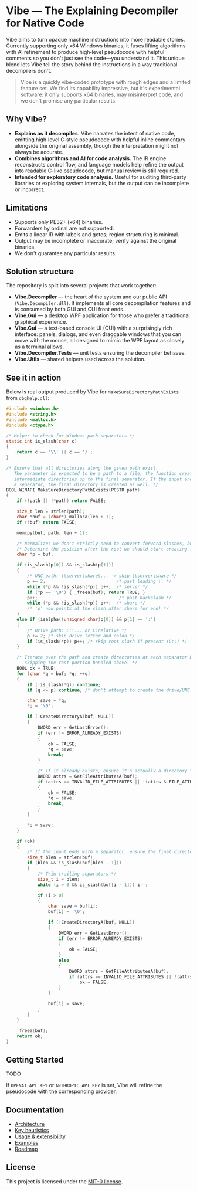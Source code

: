 # Vibe — The Explaining Decompiler for Native Code

Vibe aims to turn opaque machine instructions into more readable stories. Currently supporting only x64 Windows binaries, it fuses lifting algorithms with AI refinement to produce high‑level pseudocode with helpful comments so you don't just see the code—you understand it. This unique blend lets Vibe tell the story behind the instructions in a way traditional decompilers don't.

> Vibe is a quickly vibe-coded prototype with rough edges and a limited feature set. We find its capability impressive, but it's experimental software: it only supports x64 binaries, may misinterpret code, and we don't promise any particular results.

## Why Vibe?
- **Explains as it decompiles.** Vibe narrates the intent of native code, emitting high‑level C‑style pseudocode with helpful inline commentary alongside the original assembly, though the interpretation might not always be accurate.
- **Combines algorithms and AI for code analysis.** The IR engine reconstructs control flow, and language models help refine the output into readable C-like pseudocode, but manual review is still required.
- **Intended for exploratory code analysis.** Useful for auditing third‑party libraries or exploring system internals, but the output can be incomplete or incorrect.

## Limitations
- Supports only PE32+ (x64) binaries.
- Forwarders by ordinal are not supported.
- Emits a linear IR with labels and gotos; region structuring is minimal.
- Output may be incomplete or inaccurate; verify against the original binaries.
- We don't guarantee any particular results.

## Solution structure

The repository is split into several projects that work together:

- **Vibe.Decompiler** — the heart of the system and our public API (`Vibe.Decompiler.dll`). It implements all core decompilation features and is consumed by both GUI and CUI front ends.
- **Vibe.Gui** — a desktop WPF application for those who prefer a traditional graphical experience.
- **Vibe.Cui** — a text‑based console UI (CUI) with a surprisingly rich interface: panels, dialogs, and even draggable windows that you can move with the mouse, all designed to mimic the WPF layout as closely as a terminal allows.
- **Vibe.Decompiler.Tests** — unit tests ensuring the decompiler behaves.
- **Vibe.Utils** — shared helpers used across the solution.

## See it in action
Below is real output produced by Vibe for `MakeSureDirectoryPathExists` from `dbghelp.dll`:

```c
#include <windows.h>
#include <string.h>
#include <malloc.h>
#include <ctype.h>

/* Helper to check for Windows path separators */
static int is_slash(char c)
{
    return c == '\\' || c == '/';
}

/* Ensure that all directories along the given path exist.
   The parameter is expected to be a path to a file; the function creates
   intermediate directories up to the final separator. If the input ends with
   a separator, the final directory is created as well. */
BOOL WINAPI MakeSureDirectoryPathExists(PCSTR path)
{
    if (!path || !*path) return FALSE;

    size_t len = strlen(path);
    char *buf = (char*)_malloca(len + 1);
    if (!buf) return FALSE;

    memcpy(buf, path, len + 1);

    /* Normalize: we don't strictly need to convert forward slashes, but we treat both as separators. */
    /* Determine the position after the root we should start creating from. */
    char *p = buf;

    if (is_slash(p[0]) && is_slash(p[1]))
    {
        /* UNC path: \\server\share\... -> skip \\server\share */
        p += 2;                           /* past leading \\ */
        while (*p && !is_slash(*p)) p++;  /* server */
        if (*p == '\0') { _freea(buf); return TRUE; }
        p++;                               /* past backslash */
        while (*p && !is_slash(*p)) p++;  /* share */
        /* 'p' now points at the slash after share (or end) */
    }
    else if (isalpha((unsigned char)p[0]) && p[1] == ':')
    {
        /* Drive path: C:\... or C:relative */
        p += 2; /* skip drive letter and colon */
        if (is_slash(*p)) p++; /* skip root slash if present (C:\) */
    }

    /* Iterate over the path and create directories at each separator boundary,
       skipping the root portion handled above. */
    BOOL ok = TRUE;
    for (char *q = buf; *q; ++q)
    {
        if (!is_slash(*q)) continue;
        if (q <= p) continue; /* don't attempt to create the drive/UNC root */

        char save = *q;
        *q = '\0';

        if (!CreateDirectoryA(buf, NULL))
        {
            DWORD err = GetLastError();
            if (err != ERROR_ALREADY_EXISTS)
            {
                ok = FALSE;
                *q = save;
                break;
            }

            /* If it already exists, ensure it's actually a directory */
            DWORD attrs = GetFileAttributesA(buf);
            if (attrs == INVALID_FILE_ATTRIBUTES || !(attrs & FILE_ATTRIBUTE_DIRECTORY))
            {
                ok = FALSE;
                *q = save;
                break;
            }
        }

        *q = save;
    }

    if (ok)
    {
        /* If the input ends with a separator, ensure the final directory exists too. */
        size_t blen = strlen(buf);
        if (blen && is_slash(buf[blen - 1]))
        {
            /* Trim trailing separators */
            size_t i = blen;
            while (i > 0 && is_slash(buf[i - 1])) i--;

            if (i > 0)
            {
                char save = buf[i];
                buf[i] = '\0';

                if (!CreateDirectoryA(buf, NULL))
                {
                    DWORD err = GetLastError();
                    if (err != ERROR_ALREADY_EXISTS)
                    {
                        ok = FALSE;
                    }
                    else
                    {
                        DWORD attrs = GetFileAttributesA(buf);
                        if (attrs == INVALID_FILE_ATTRIBUTES || !(attrs & FILE_ATTRIBUTE_DIRECTORY))
                            ok = FALSE;
                    }
                }

                buf[i] = save;
            }
        }
    }

    _freea(buf);
    return ok;
}
```

## Getting Started
TODO

If `OPENAI_API_KEY` or `ANTHROPIC_API_KEY` is set, Vibe will refine the pseudocode with the corresponding provider.

## Documentation
- [Architecture](docs/architecture.md)
- [Key heuristics](docs/heuristics.md)
- [Usage & extensibility](docs/usage.md)
- [Examples](docs/examples.md)
- [Roadmap](docs/roadmap.md)

## License
This project is licensed under the [MIT-0 license](LICENSE). 
